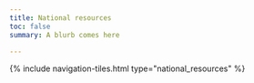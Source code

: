 ```yaml
---
title: National resources
toc: false
summary: A blurb comes here

---
```


{% include navigation-tiles.html type="national_resources" %}
